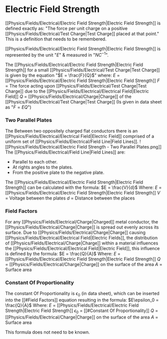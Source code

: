 # Electric Field Strength
[[Physics/Fields/Electrical/Electric Field Strength|Electric Field Strength]] is defined exactly as:
"The force per unit charge on a positive [[Physics/Fields/Electrical/Test Charge|Test Charge]] placed at that point."
This is a definition that needs to be remembered.

[[Physics/Fields/Electrical/Electric Field Strength|Electric Field Strength]] is represented by the unit "$E$" & measured in "$NC^{-1}$".

The [[Physics/Fields/Electrical/Electric Field Strength|Electric Field Strength]] for a small [[Physics/Fields/Electrical/Test Charge|Test Charge]] is given by the equation "$E = \frac{F}{Q}$" where:
$E$ = [[Physics/Fields/Electrical/Electric Field Strength|Electric Field Strength]]
$F$ = The force acting upon [[Physics/Fields/Electrical/Test Charge|Test Charge]] due to the [[Physics/Fields/Electrical/Electrical Field|Electric Field]]
$Q$ = [[Physics/Fields/Electrical/Charge|Charge]] of the [[Physics/Fields/Electrical/Test Charge|Test Charge]]
(Is given in data sheet as "$F = EQ$")
### Two Parallel Plates
The Between two oppositely charged flat conductors there is an [[Physics/Fields/Electrical/Electrical Field|Electric Field]] comprised of a uniform set of [[Physics/Fields/Electrical/Field Line|Field Lines]].
![[Physics/Fields/Electrical/Electric Field Strength - Two Parallel Plates.png]]
The [[Physics/Fields/Electrical/Field Line|Field Lines]] are:
- Parallel to each other.
- At rights angles to the plates.
- From the positive plate to the negative plate.

The [[Physics/Fields/Electrical/Electric Field Strength|Electric Field Strength]] can be calculated with the formula:
$E = \frac{V}{d}$
Where:
$E$ = [[Physics/Fields/Electrical/Electric Field Strength|Electric Field Strength]]
$V$ = Voltage between the plates
$d$ = Distance between the places

### Field Factors
For any [[Physics/Fields/Electrical/Charge|Charged]] metal conductor, the [[Physics/Fields/Electrical/Charge|Charge]] is spread out evenly across its surface. Due to [[Physics/Fields/Electrical/Charge|Charge]] causing [[Physics/Fields/Electrical/Electrical Field|Electric Fields]], the distribution of [[Physics/Fields/Electrical/Charge|Charge]] within a material influences the [[Physics/Fields/Electrical/Electrical Field|Electric Field]], this influence is defined by the formula:
$E = \frac{Q}{A}$
Where:
$E$ = [[Physics/Fields/Electrical/Electric Field Strength|Electric Field Strength]]
$Q$ = [[Physics/Fields/Electrical/Charge|Charge]] on the surface of the area
$A$ = Surface area

### Constant Of Proportionality
The constant Of Proportionality is $\epsilon_0$ (in data sheet), which can be inserted into the [[#Field Factors]] equation resulting in the formula:
$E\epsilon_0 = \frac{Q}{A}$
Where:
$E$ = [[Physics/Fields/Electrical/Electric Field Strength|Electric Field Strength]]
$\epsilon_0$ = [[#Constant Of Proportionality]]
$Q$ = [[Physics/Fields/Electrical/Charge|Charge]] on the surface of the area
$A$ = Surface area

This formula does not need to be known.